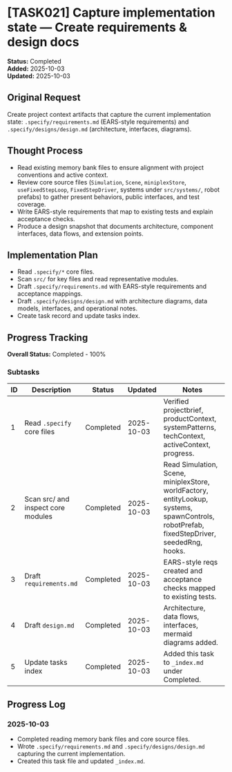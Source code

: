 # [TASK021] Capture implementation state — Create requirements & design docs

**Status:** Completed  
**Added:** 2025-10-03  
**Updated:** 2025-10-03

## Original Request

Create project context artifacts that capture the current implementation state: `.specify/requirements.md` (EARS-style requirements) and `.specify/designs/design.md` (architecture, interfaces, diagrams).

## Thought Process

- Read existing memory bank files to ensure alignment with project conventions and active context.
- Review core source files (`Simulation`, `Scene`, `miniplexStore`, `useFixedStepLoop`, `FixedStepDriver`, systems under `src/systems/`, robot prefabs) to gather present behaviors, public interfaces, and test coverage.
- Write EARS-style requirements that map to existing tests and explain acceptance checks.
- Produce a design snapshot that documents architecture, component interfaces, data flows, and extension points.

## Implementation Plan

- Read `.specify/*` core files.
- Scan `src/` for key files and read representative modules.
- Draft `.specify/requirements.md` with EARS-style requirements and acceptance mappings.
- Draft `.specify/designs/design.md` with architecture diagrams, data models, interfaces, and operational notes.
- Create task record and update tasks index.

## Progress Tracking

**Overall Status:** Completed - 100%

### Subtasks

| ID  | Description                        | Status    | Updated    | Notes                                                                                                                                      |
| --- | ---------------------------------- | --------- | ---------- | ------------------------------------------------------------------------------------------------------------------------------------------ |
| 1   | Read `.specify` core files         | Completed | 2025-10-03 | Verified projectbrief, productContext, systemPatterns, techContext, activeContext, progress.                                               |
| 2   | Scan src/ and inspect core modules | Completed | 2025-10-03 | Read Simulation, Scene, miniplexStore, worldFactory, entityLookup, systems, spawnControls, robotPrefab, fixedStepDriver, seededRng, hooks. |
| 3   | Draft `requirements.md`            | Completed | 2025-10-03 | EARS-style reqs created and acceptance checks mapped to existing tests.                                                                    |
| 4   | Draft `design.md`                  | Completed | 2025-10-03 | Architecture, data flows, interfaces, mermaid diagrams added.                                                                              |
| 5   | Update tasks index                 | Completed | 2025-10-03 | Added this task to `_index.md` under Completed.                                                                                            |

## Progress Log

### 2025-10-03

- Completed reading memory bank files and core source files.
- Wrote `.specify/requirements.md` and `.specify/designs/design.md` capturing the current implementation.
- Created this task file and updated `_index.md`.
